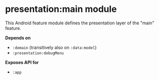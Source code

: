 # presentation:main module
This Android feature module defines the presentation layer of the "main" feature.

**Depends on**
- `:domain` (transitively also on `:data:model`)
- `:presentation:debugMenu`

**Exposes API for**
- `:app`
